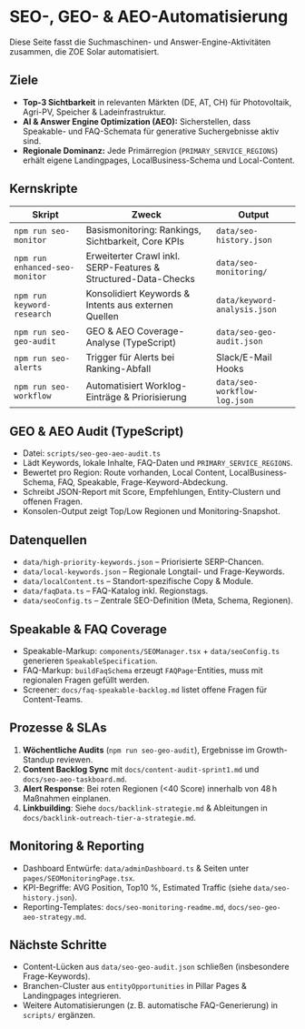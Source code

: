 # SEO-, GEO- & AEO-Automatisierung

Diese Seite fasst die Suchmaschinen- und Answer-Engine-Aktivitäten zusammen, die ZOE Solar automatisiert.

## Ziele
- **Top-3 Sichtbarkeit** in relevanten Märkten (DE, AT, CH) für Photovoltaik, Agri-PV, Speicher & Ladeinfrastruktur.
- **AI & Answer Engine Optimization (AEO):** Sicherstellen, dass Speakable- und FAQ-Schemata für generative Suchergebnisse aktiv sind.
- **Regionale Dominanz:** Jede Primärregion (`PRIMARY_SERVICE_REGIONS`) erhält eigene Landingpages, LocalBusiness-Schema und Local-Content.

## Kernskripte
| Skript | Zweck | Output |
| --- | --- | --- |
| `npm run seo-monitor` | Basismonitoring: Rankings, Sichtbarkeit, Core KPIs | `data/seo-history.json` |
| `npm run enhanced-seo-monitor` | Erweiterter Crawl inkl. SERP-Features & Structured-Data-Checks | `data/seo-monitoring/` |
| `npm run keyword-research` | Konsolidiert Keywords & Intents aus externen Quellen | `data/keyword-analysis.json` |
| `npm run seo-geo-audit` | GEO & AEO Coverage-Analyse (TypeScript) | `data/seo-geo-audit.json` |
| `npm run seo-alerts` | Trigger für Alerts bei Ranking-Abfall | Slack/E-Mail Hooks |
| `npm run seo-workflow` | Automatisiert Worklog-Einträge & Priorisierung | `data/seo-workflow-log.json` |

## GEO & AEO Audit (TypeScript)
- Datei: `scripts/seo-geo-aeo-audit.ts`
- Lädt Keywords, lokale Inhalte, FAQ-Daten und `PRIMARY_SERVICE_REGIONS`.
- Bewertet pro Region: Route vorhanden, Local Content, LocalBusiness-Schema, FAQ, Speakable, Frage-Keyword-Abdeckung.
- Schreibt JSON-Report mit Score, Empfehlungen, Entity-Clustern und offenen Fragen.
- Konsolen-Output zeigt Top/Low Regionen und Monitoring-Snapshot.

## Datenquellen
- `data/high-priority-keywords.json` – Priorisierte SERP-Chancen.
- `data/local-keywords.json` – Regionale Longtail- und Frage-Keywords.
- `data/localContent.ts` – Standort-spezifische Copy & Module.
- `data/faqData.ts` – FAQ-Katalog inkl. Regionstags.
- `data/seoConfig.ts` – Zentrale SEO-Definition (Meta, Schema, Regionen).

## Speakable & FAQ Coverage
- Speakable-Markup: `components/SEOManager.tsx` + `data/seoConfig.ts` generieren `SpeakableSpecification`.
- FAQ-Markup: `buildFaqSchema` erzeugt `FAQPage`-Entities, muss mit regionalen Fragen gefüllt werden.
- Screener: `docs/faq-speakable-backlog.md` listet offene Fragen für Content-Teams.

## Prozesse & SLAs
1. **Wöchentliche Audits** (`npm run seo-geo-audit`), Ergebnisse im Growth-Standup reviewen.
2. **Content Backlog Sync** mit `docs/content-audit-sprint1.md` und `docs/seo-aeo-taskboard.md`.
3. **Alert Response**: Bei roten Regionen (<40 Score) innerhalb von 48 h Maßnahmen einplanen.
4. **Linkbuilding**: Siehe `docs/backlink-strategie.md` & Ableitungen in `docs/backlink-outreach-tier-a-strategie.md`.

## Monitoring & Reporting
- Dashboard Entwürfe: `data/adminDashboard.ts` & Seiten unter `pages/SEOMonitoringPage.tsx`.
- KPI-Begriffe: AVG Position, Top10 %, Estimated Traffic (siehe `data/seo-history.json`).
- Reporting-Templates: `docs/seo-monitoring-readme.md`, `docs/seo-geo-aeo-strategy.md`.

## Nächste Schritte
- Content-Lücken aus `data/seo-geo-audit.json` schließen (insbesondere Frage-Keywords).
- Branchen-Cluster aus `entityOpportunities` in Pillar Pages & Landingpages integrieren.
- Weitere Automatisierungen (z. B. automatische FAQ-Generierung) in `scripts/` ergänzen.

